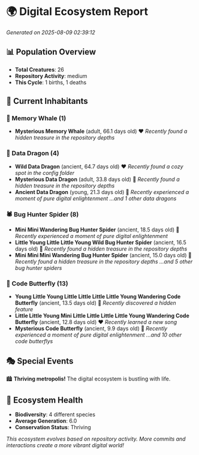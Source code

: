 # 🌍 Digital Ecosystem Report
*Generated on 2025-08-09 02:39:12*

## 📊 Population Overview
- **Total Creatures**: 26
- **Repository Activity**: medium
- **This Cycle**: 1 births, 1 deaths

## 👥 Current Inhabitants

### 🐋 Memory Whale (1)
- **Mysterious Memory Whale** (adult, 66.1 days old) ❤️
  *Recently found a hidden treasure in the repository depths*

### 🐉 Data Dragon (4)
- **Wild Data Dragon** (ancient, 64.7 days old) ❤️
  *Recently found a cozy spot in the config folder*
- **Mysterious Data Dragon** (adult, 33.8 days old) 💛
  *Recently found a hidden treasure in the repository depths*
- **Ancient Data Dragon** (young, 21.3 days old) 💛
  *Recently experienced a moment of pure digital enlightenment*
  *...and 1 other data dragons*

### 🕷️ Bug Hunter Spider (8)
- **Mini Mini Wandering Bug Hunter Spider** (ancient, 18.5 days old) 💛
  *Recently experienced a moment of pure digital enlightenment*
- **Little Young Little Little Young Wild Bug Hunter Spider** (ancient, 16.5 days old) 💚
  *Recently found a hidden treasure in the repository depths*
- **Mini Mini Mini Wandering Bug Hunter Spider** (ancient, 15.0 days old) 💛
  *Recently found a hidden treasure in the repository depths*
  *...and 5 other bug hunter spiders*

### 🦋 Code Butterfly (13)
- **Young Little Young Little Little Little Little Young Wandering Code Butterfly** (ancient, 13.5 days old) 💛
  *Recently discovered a hidden feature*
- **Little Little Young Mini Little Little Little Little Young Wandering Code Butterfly** (ancient, 12.8 days old) ❤️
  *Recently learned a new song*
- **Mysterious Code Butterfly** (ancient, 9.9 days old) 💚
  *Recently experienced a moment of pure digital enlightenment*
  *...and 10 other code butterflys*

## 🎭 Special Events

🏙️ **Thriving metropolis!** The digital ecosystem is bustling with life.

## 🔬 Ecosystem Health
- **Biodiversity**: 4 different species
- **Average Generation**: 6.0
- **Conservation Status**: Thriving

*This ecosystem evolves based on repository activity. More commits and interactions create a more vibrant digital world!*